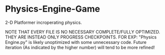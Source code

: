 # Physics-Engine-Game
2-D Platformer incroperating physics.

NOTE THAT EVERY FILE IS NO NECESSARY COMPLETE/FULLY OPTIMIZED.
THEY ARE INSTEAD ONLY PROGRESS CHECKPOINTS.
FOR EXP: "Physics Engine.py" is likely unoptimized with some unnecessary code.
Future iteration (As indicated by the higher number) will tend to be more refined!
